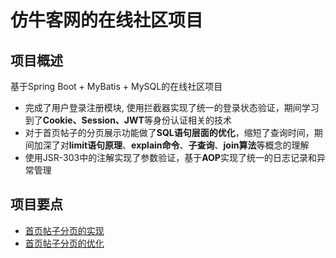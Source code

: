 # 仿牛客网的在线社区项目

## 项目概述

基于Spring Boot + MyBatis + MySQL的在线社区项目

- 完成了用户登录注册模块, 使用拦截器实现了统一的登录状态验证，期间学习到了**Cookie、Session、JWT**等身份认证相关的技术
- 对于首页帖子的分页展示功能做了**SQL语句层面的优化**，缩短了查询时间，期间加深了对**limit语句原理**、**explain命令**、**子查询**、**join算法**等概念的理解
- 使用JSR-303中的注解实现了参数验证，基于**AOP**实现了统一的日志记录和异常管理

## 项目要点

- [首页帖子分页的实现](pagination-implementation.md)
- [首页帖子分页的优化](pagination-optimization.md)